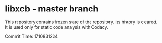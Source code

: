 # libxcb - master branch

This repository contains frozen state of the repository.
Its history is cleared. It is used only for static code
analysis with Codacy.

Commit Time: 1710831234